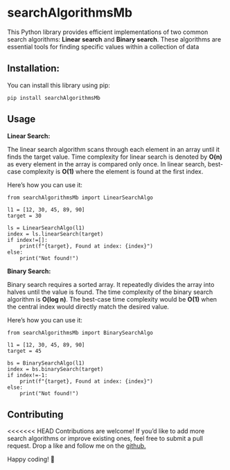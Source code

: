 
# searchAlgorithmsMb
This Python library provides efficient implementations of two common search algorithms: **Linear search** and **Binary search**. These algorithms are essential tools for finding specific values within a collection of data

## Installation:
You can install this library using pip:

```
pip install searchAlgorithmsMb
```


## Usage
**Linear Search:**

The linear search algorithm scans through each element in an array until it finds the target value. Time complexity for linear search is denoted by **O(n)** as every element in the array is compared only once. In linear search, best-case complexity is **O(1)** where the element is found at the first index.

Here’s how you can use it:

```
from searchAlgorithmsMb import LinearSearchAlgo

l1 = [12, 30, 45, 89, 90]
target = 30

ls = LinearSearchAlgo(l1)
index = ls.linearSearch(target)
if index!=[]:
    print(f"{target}, Found at index: {index}")
else:
    print("Not found!")

```

**Binary Search:**

Binary search requires a sorted array. It repeatedly divides the array into halves until the value is found. The time complexity of the binary search algorithm is **O(log n)**. The best-case time complexity would be **O(1)** when the central index would directly match the desired value.

Here’s how you can use it:

```
from searchAlgorithmsMb import BinarySearchAlgo

l1 = [12, 30, 45, 89, 90]
target = 45

bs = BinarySearchAlgo(l1)
index = bs.binarySearch(target)
if index!=-1:
    print(f"{target}, Found at index: {index}")
else:
    print("Not found!")
```
## Contributing
<<<<<<< HEAD
Contributions are welcome! If you’d like to add more search algorithms or improve existing ones, feel free to submit a pull request. Drop a like and follow me on the [github.](https://github.com/mrinmoyxb)

Happy coding! 🚀
